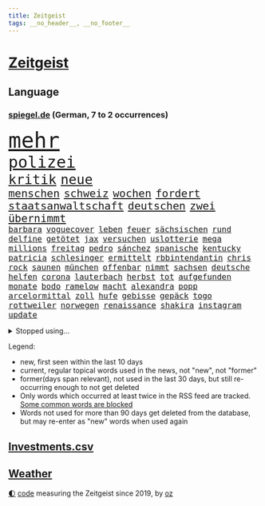 ```yaml
---
title: Zeitgeist
tags: __no_header__, __no_footer__
---
```


# [Zeitgeist](https://oliz.io/zeitgeist/)

## Language

<h3><a href="https://www.spiegel.de" target="_blank">spiegel.de</a> (German, 7 to 2 occurrences)</h3>
<p style="font-family:monospace">
<span style="font-size:32pt"><a href="news_links.html#mehr" class="current">mehr</a></span>
<br>
<span style="font-size:24pt"><a href="news_links.html#polizei" class="current">polizei</a></span>
<br>
<span style="font-size:20pt"><a href="news_links.html#kritik" class="current">kritik</a></span>
<span style="font-size:20pt"><a href="news_links.html#neue" class="current">neue</a></span>
<br>
<span style="font-size:16pt"><a href="news_links.html#menschen" class="current">menschen</a></span>
<span style="font-size:16pt"><a href="news_links.html#schweiz" class="current">schweiz</a></span>
<span style="font-size:16pt"><a href="news_links.html#wochen" class="current">wochen</a></span>
<span style="font-size:16pt"><a href="news_links.html#fordert" class="current">fordert</a></span>
<span style="font-size:16pt"><a href="news_links.html#staatsanwaltschaft" class="current">staatsanwaltschaft</a></span>
<span style="font-size:16pt"><a href="news_links.html#deutschen" class="current">deutschen</a></span>
<span style="font-size:16pt"><a href="news_links.html#zwei" class="current">zwei</a></span>
<span style="font-size:16pt"><a href="news_links.html#übernimmt" class="current">übernimmt</a></span>
<br>
<span style="font-size:12pt"><a href="news_links.html#barbara" class="current">barbara</a></span>
<span style="font-size:12pt"><a href="news_links.html#voguecover" class="current">voguecover</a></span>
<span style="font-size:12pt"><a href="news_links.html#leben" class="current">leben</a></span>
<span style="font-size:12pt"><a href="news_links.html#feuer" class="current">feuer</a></span>
<span style="font-size:12pt"><a href="news_links.html#sächsischen" class="current">sächsischen</a></span>
<span style="font-size:12pt"><a href="news_links.html#rund" class="current">rund</a></span>
<span style="font-size:12pt"><a href="news_links.html#delfine" class="current">delfine</a></span>
<span style="font-size:12pt"><a href="news_links.html#getötet" class="current">getötet</a></span>
<span style="font-size:12pt"><a href="news_links.html#jax" class="new">jax</a></span>
<span style="font-size:12pt"><a href="news_links.html#versuchen" class="current">versuchen</a></span>
<span style="font-size:12pt"><a href="news_links.html#uslotterie" class="new">uslotterie</a></span>
<span style="font-size:12pt"><a href="news_links.html#mega" class="new">mega</a></span>
<span style="font-size:12pt"><a href="news_links.html#millions" class="new">millions</a></span>
<span style="font-size:12pt"><a href="news_links.html#freitag" class="current">freitag</a></span>
<span style="font-size:12pt"><a href="news_links.html#pedro" class="current">pedro</a></span>
<span style="font-size:12pt"><a href="news_links.html#sánchez" class="current">sánchez</a></span>
<span style="font-size:12pt"><a href="news_links.html#spanische" class="current">spanische</a></span>
<span style="font-size:12pt"><a href="news_links.html#kentucky" class="current">kentucky</a></span>
<span style="font-size:12pt"><a href="news_links.html#patricia" class="current">patricia</a></span>
<span style="font-size:12pt"><a href="news_links.html#schlesinger" class="new">schlesinger</a></span>
<span style="font-size:12pt"><a href="news_links.html#ermittelt" class="current">ermittelt</a></span>
<span style="font-size:12pt"><a href="news_links.html#rbbintendantin" class="new">rbbintendantin</a></span>
<span style="font-size:12pt"><a href="news_links.html#chris" class="current">chris</a></span>
<span style="font-size:12pt"><a href="news_links.html#rock" class="current">rock</a></span>
<span style="font-size:12pt"><a href="news_links.html#saunen" class="new">saunen</a></span>
<span style="font-size:12pt"><a href="news_links.html#münchen" class="current">münchen</a></span>
<span style="font-size:12pt"><a href="news_links.html#offenbar" class="current">offenbar</a></span>
<span style="font-size:12pt"><a href="news_links.html#nimmt" class="current">nimmt</a></span>
<span style="font-size:12pt"><a href="news_links.html#sachsen" class="current">sachsen</a></span>
<span style="font-size:12pt"><a href="news_links.html#deutsche" class="current">deutsche</a></span>
<span style="font-size:12pt"><a href="news_links.html#helfen" class="current">helfen</a></span>
<span style="font-size:12pt"><a href="news_links.html#corona" class="current">corona</a></span>
<span style="font-size:12pt"><a href="news_links.html#lauterbach" class="current">lauterbach</a></span>
<span style="font-size:12pt"><a href="news_links.html#herbst" class="current">herbst</a></span>
<span style="font-size:12pt"><a href="news_links.html#tot" class="current">tot</a></span>
<span style="font-size:12pt"><a href="news_links.html#aufgefunden" class="current">aufgefunden</a></span>
<span style="font-size:12pt"><a href="news_links.html#monate" class="current">monate</a></span>
<span style="font-size:12pt"><a href="news_links.html#bodo" class="current">bodo</a></span>
<span style="font-size:12pt"><a href="news_links.html#ramelow" class="current">ramelow</a></span>
<span style="font-size:12pt"><a href="news_links.html#macht" class="current">macht</a></span>
<span style="font-size:12pt"><a href="news_links.html#alexandra" class="current">alexandra</a></span>
<span style="font-size:12pt"><a href="news_links.html#popp" class="current">popp</a></span>
<span style="font-size:12pt"><a href="news_links.html#arcelormittal" class="new">arcelormittal</a></span>
<span style="font-size:12pt"><a href="news_links.html#zoll" class="current">zoll</a></span>
<span style="font-size:12pt"><a href="news_links.html#hufe" class="new">hufe</a></span>
<span style="font-size:12pt"><a href="news_links.html#gebisse" class="new">gebisse</a></span>
<span style="font-size:12pt"><a href="news_links.html#gepäck" class="current">gepäck</a></span>
<span style="font-size:12pt"><a href="news_links.html#togo" class="new">togo</a></span>
<span style="font-size:12pt"><a href="news_links.html#rottweiler" class="new">rottweiler</a></span>
<span style="font-size:12pt"><a href="news_links.html#norwegen" class="current">norwegen</a></span>
<span style="font-size:12pt"><a href="news_links.html#renaissance" class="current">renaissance</a></span>
<span style="font-size:12pt"><a href="news_links.html#shakira" class="current">shakira</a></span>
<span style="font-size:12pt"><a href="news_links.html#instagram" class="current">instagram</a></span>
<span style="font-size:12pt"><a href="news_links.html#update" class="current">update</a></span>
</p>
<details>
<summary>Stopped using...</summary>
<p class="former" style="font-size:12pt">
becker(645) bergen(644) carsten(644) coronawelle(644) humanitäre(644) metropole(644) bundesländern(643) coronafälle(643) einzelne(643) entwurf(643) gehalt(643) morgen(643) planen(643) trauer(643) bayerische(642) beschreibt(642) enger(642) parteitag(642) ausländische(641) berühmt(641) bisherige(641) einführen(641) heftig(641) rechtsextremen(641) schweigen(641) versagt(641) versorgt(641) ärzten(641) bauen(640) betroffene(640) billionen(640) eingebrochen(640) fielen(640) florian(640) parteichef(640) polizeieinsatz(640) strafen(640) wiederwahl(640) bayerischen(639) berichterstattung(639) bewertet(639) coronaimpfstoffe(639) coronatote(639) infektionszahlen(639) kontrolliert(639) krank(639) menschenrechte(639) reißt(639) verlegt(639) versehentlich(639) weisen(639) bedrohung(638) briten(638) einwohner(638) entsprechende(638) gerechtigkeit(638) lesen(638) müller(638) positive(638) punkte(638) rainer(638) scheiterte(638) umweltministerin(638) untersuchungen(638) weltkrieg(638) wenden(638) beschimpft(637) beteiligten(637) erheblich(637) figuren(637) gespielt(637) hinterher(637) institut(637) reich(637) rücken(637) schnelltests(637) schriftstellerin(637) standort(637) 90(636) aufmerksamkeit(636) belarussischen(636) blickt(636) hunderttausende(636) san(636) signal(636) staats(636) anspruch(635) ausreichend(635) dienen(635) eindruck(635) gesundheitlichen(635) klein(635) klingbeil(635) lars(635) lüge(635) meister(635) spdpolitikerin(635) unternehmer(635) verbreiten(635) argumente(634) ehren(634) klaren(634) nutzte(634) regiert(634) schmidt(634) tötung(634) unterstützer(634) verteidigungsministerium(634) wurzeln(634) begann(633) freude(633) kardinal(633) kochen(633) missbraucht(633) offensive(633) vorsitzenden(633) davor(632) hinnehmen(632) optimistisch(632) trieb(632) unterricht(631) verlierer(631) wochenlang(631) drohungen(630) gespalten(630) historisch(630) kieler(630) rat(630) ökonom(630) anschließend(629) mauer(629) motiv(629) netanyahu(629) 1500(628) beziehungen(628) kinos(628) modell(628) philipp(628) umstrittenes(628) zugelassen(628) anlass(627) getrennt(627) hubertus(627) klassiker(627) loswerden(627) überlassen(627) 2030(626) trauen(626) vorstoß(626) zuversichtlich(626) steckte(625) einnahmen(624) lernt(624) präsidentin(624) reichsten(624) einiger(623) fit(622) harten(622) verteidigen(622) wahrscheinlich(622) besondere(620) sitzung(620) überleben(620) schaffte(619) sozialdemokraten(618) steffen(618) küstenwache(617) provokation(617) status(617) teilnahme(617) vermissen(617) varianten(615) enorme(614) frisch(614) heftiger(614) immerhin(613) produziert(612) kunstwerk(611) wandel(610) psychisch(609) ministerien(607) folter(605) gefühl(605) songs(604) kindheit(603) verschafft(603) wirbel(603) abgeschlossen(602) teilt(602) 36(599) verpasste(594) staatlichen(592) identität(591) massaker(591) ära(590) offener(584) rache(583) missbrauchs(582) coronafolgen(577) mängel(573) gelangt(571) erzieher(569) rückte(569) schiffe(565) 15jährige(557) woelki(557) bundestagsabgeordnete(554) mangelnde(546) umbau(543) zustimmen(537) milliardär(531) geheimen(524) ausstellung(514) skandale(504) neuanfang(503) günstig(499) unverletzt(499) josef(498) rückgang(498) militärjunta(495) todesursache(490) politikern(472) belgische(459) 250(453) geehrt(448) rechnung(440) nötigen(439) komme(433) afghanischen(432) auszeichnung(427) lediglich(422) tennisstar(413) absolute(409) fossile(409) dorthin(408) psyche(406) meilenstein(404) ausbildung(401) flohen(401) verschwörungsmythen(400) parlamentswahlen(399) berge(393) unwettern(390) 01(388) entsorgt(382) indigene(382) traditionelle(381) parteispitze(380) sowjetunion(380) tornado(373) ausgabe(367) partnerschaft(365) cup(364) stockt(364) verurteilung(361) kolumnistin(359) eröffnen(358) verbunden(358) georgien(356) landsleute(347) nrwministerpräsident(346) weibliche(341) ioc(338) kuriose(333) jenseits(332) umkämpften(331) bemerkbar(330) bundesbehörde(330) binden(328) benedikt(326) moritz(326) achtjährige(324) rätselhafte(324) genervt(323) hansjoachim(321) scholz'(318) längste(317) zwölfjähriger(313) flüchtende(312) verstecken(311) zorn(309) zeitungsbericht(304) böse(303) operationen(300) stufe(299) fehlender(298) protokoll(298) dringen(297) anhörung(296) geburtstagsfeier(295) ostdeutschen(295) koalitionsvertrag(294) royals(293) geständnis(292) games(290) hoffmann(290) wiederholung(289) unerwünschte(288) nfl(286) heimen(284) kremlsprecher(281) mr(281) südkoreas(280) erneuerung(277) psychologie(277) vorsitz(274) annulliert(273) briefe(273) beratungen(271) lindern(269) sozialer(269) elke(266) heidenreich(266) bahnen(265) kongo(265) spezielle(265) mond(263) oppositionsführer(263) bedrängt(262) bewerten(262) eingefroren(258) erzeugerpreise(258) feiertag(258) grauen(255) comedian(254) mahnen(247) verwehrt(246) engere(245) schülerin(245) traditionell(243) kräftigen(241) meldungen(241) optionen(241) reine(241) bekannteste(240) frisst(238) immobilienbesitzer(238) mehrmals(238) atlanta(236) milliardäre(236) nutzung(236) aufarbeiten(235) vorgesehen(233) gestiegene(231) todesstrafe(230) trip(230) gemälde(229) gesteckt(226) tauschen(225) quarterback(224) dutzenden(223) robben(223) wachstumsprognose(223) formel1saison(222) künstlers(222) versicherten(222) mischt(221) bundesparteitag(220) beratung(219) beeindruckt(218) halte(218) positiver(218) verwüstung(218) swift(215) thesen(215) verschiedenen(213) maßgeblich(210) rätselhafter(210) 1995(208) erschütternd(208) nordische(208) passagieren(208) wecken(208) felder(207) mondes(207) einzelfall(206) fdpminister(206) senior(206) erfurter(205) gottesdienst(205) gedenkt(203) öffentlichrechtlichen(202) geiger(201) marina(200) wackelt(199) bundestages(198) g7staaten(198) klettern(197) 65jähriger(196) alarmierend(196) kraftwerk(196) bafög(195) beschränken(194) watzke(194) weiten(194) vergiftet(193) bescheren(192) klara(192) viren(192) kern(191) ungleich(191) persönlichkeit(190) militärbündnis(187) 270(186) hungersnöte(184) kitas(184) allzu(182) großeinsatz(182) abhalten(181) austritt(180) abstandsregeln(179) kaczyński(179) zerfallen(179) tischtennis(178) geistig(177) ukrainerin(176) einzel(175) spätere(175) verabreden(175) dwd(174) erzbistum(174) kümmert(174) militärisch(173) erweitert(172) reichlich(172) bridge(170) spaltung(169) nahrungsmittel(168) stadtverwaltung(168) guantanamo(167) abgerissen(166) parteiführung(164) wehrdienst(164) unterscheiden(163) verschwindet(163) kambodscha(162) litauens(162) wagt(162) kirill(161) vergleichsweise(161) 57jährigen(160) algerien(159) billige(159) genozid(159) lohnen(158) m(158) tunesien(158) weltgrößte(158) gastbeitrag(157) kernkraftwerke(157) texanischen(157) eindhoven(156) energiekonzerns(156) prorussischen(156) unionspolitiker(156) bewahren(155) pen(155) datum(154) kanadier(154) campen(153) washingtons(153) westens(153) natogeneralsekretär(152) unangemeldeten(152) überraschungen(152) wahrnehmung(151) konsequent(150) eishockeyteam(149) brüder(148) staatskanzlei(148) eubehörde(147) geltend(147) schnitten(147) topform(147) norwegischer(146) statements(145) aufhören(144) funktionäre(144) nordseeküste(144) projekts(144) niederlegen(142) warme(142) kusel(141) klug(140) nizza(140) videoschalte(140) ahnung(139) drach(139) leak(139) reemtsmaentführer(139) stammen(139) kylian(138) mbappé(138) schülern(138) 19jährige(137) 98(137) abgeschafft(137) geistliche(137) absagen(136) jener(136) parlamentswahl(136) schuster(136) tui(136) hörten(135) terror(135) zugesagt(135) dreijährige(134) soziologin(134) vorkommen(134) böhmermann(132) spdchef(132) misstrauisch(131) drohten(130) fragwürdigen(130) oleg(130) straßburg(130) gehoben(129) abschnitt(128) riechen(128) spagat(128) werbeverbot(128) wirtschaftsweise(128) verseucht(127) verblüfft(126) bewegungen(125) märkte(125) verdirbt(125) ausstattung(124) befruchtung(123) engagiert(123) miami(123) weitem(123) nass(122) riskant(122) heben(121) werken(121) überarbeitet(121) bahnt(120) mais(120) sperre(120) zäsur(120) sanktioniert(119) charkiw(117) oligarchenjacht(116) omikronsubtyp(116) geringere(115) eubeitritt(113) fighters(113) foo(113) massenschlägerei(113) drücken(112) duda(112) zeitenwende(112) gewerkschafter(111) jusochefin(111) nuklearen(111) energieabhängigkeit(110) helm(110) großstadt(109) schnelleren(109) tätigkeit(109) ignorieren(108) jüngster(108) ölkonzern(108) koch(107) verfügt(107) beispiele(106) blockade(106) ultras(106) verbotene(106) eugipfel(105) modern(105) slowenien(105) spritpreise(105) lohnpreisspirale(104) patriarch(104) speziellen(103) gefangenen(102) geschäftsleute(102) sachsenhausen(102) ten(102) tenniskarriere(102) umfasst(102) dicke(101) infektionsschutzgesetzes(101) mykolajiw(101) nachrichtenagenturen(101) schul(101) wiener(101) bankkonto(100) gaststätten(100) nico(100) zweifelhaft(100) bundeswirtschaftsminister(99) co2emissionen(99) türkischer(99) arkansas(97) ausgegeben(97) zusammenleben(97) erneuter(96) großmacht(96) kriegsführung(96) petr(96) steigern(96) tvjournalistin(96) verschlechtern(96) ansturm(95) aufkommt(95) schlappe(94) vorschriften(94) engpass(93) rivalen(93) south(93) bewegte(92) günstigsten(92) zerlegen(92) bundesfinanzhof(91) erlauben(91) familienleben(91) gfkkonsumklima(91) hiesige(91) instrumente(91) minen(91) notfallplans(91) stalin(91) teilnehmenden(91) 2200(90) 24jähriger(90) abgeriegelt(90) ausrufen(90) energieminister(90) registrierte(90) schweriner(90) sonnenschein(90) finanzierten(89) aggressor(88) doha(88) erhalt(88) feiernder(88) gleitschirmflieger(88) globalisierung(88) klaveness(88) lise(88) relativiert(88) telefonate(88) zwangsheirat(88) abfall(87) bauernverband(87) diesjährige(87) schikane(87) erdgaspipeline(86) neuneuroticket(86) südlichen(86) verlorene(86) abhängen(85) ansteckungen(85) behinderten(85) dystopie(85) gesundheitlich(85) kritischer(85) vergehen(85) überforderte(85) 24jährige(84) anschein(84) begab(84) erfreulicher(84) georgischen(84) maximilian(84) natürliche(84) anzunehmen(83) ausgedacht(83) coronasommer(83) ideologie(83) müde(83) almuth(82) altersgruppe(82) einsetzt(82) entsprechend(82) immunologe(82) kompensieren(82) nationaltorhüterin(82) schult(82) sparkassen(82) staatsballett(82) virtuelle(82) zollkontrollen(82) ernste(81) freihandelsabkommen(81) israelischer(81) maximale(81) mordprozess(81) veranstaltet(81) zahn(81) beliebtesten(80) praktische(80) stop(80) gebietsgewinne(79) gehirntumor(79) quellen(79) rüstungsindustrie(79) 99(78) bafögreform(78) bedarfssätze(78) elternfreibeträge(78) nils(78) urlaubs(78) wohnpauschale(78) autohersteller(77) belegschaft(77) stillgelegten(77) nrwregierung(76) darknet(75) meistern(75) nachtclub(75) npd(75) rivalität(75) trommeln(75) angelique(74) blanker(74) gerichts(74) ireland(74) kerber(74) verkürzte(74) alkoholisiert(73) boateng(73) effekte(73) gäbe(73) zündet(73) anstecken(72) janine(72) legoland(72) lieferschwierigkeiten(72) spritsteuern(72) unglücks(72) verfügbar(72) voneinander(72) vorstellt(72) fing(71) jaroslaw(71) kommender(71) nachgefragt(71) pc(71) regieren(71) usmetropole(71) wahre(71) wissler(71) bauchschmerzen(70) del(70) demokratien(70) empfinden(70) marderschützenpanzer(70) nachlässigkeit(70) umstände(70) usrapper(70) 84(69) einwohnern(69) gully(69) tennisprofis(69) umwegen(69) usgeheimdienste(69) hurra(68) kay(68) korrektur(68) mietwagen(68) schaulaufen(68) überführen(68) franken(67) hagelte(67) maik(67) bleib(66) exzentrischen(66) habecks(66) verärgern(66) zentrale(66) zölle(66) abgeschaltet(65) bauboom(65) bestandteile(65) mannheim(65) perfekte(65) putinvertraute(65) umweltkatastrophe(65) versöhnung(65) verärgert(65) benannte(64) blockierte(64) eingewiesen(64) ergebnissen(64) gekentert(64) industriestaaten(64) terrorakt(64) verhängnis(64) biodiversität(63) isar(63) lagerte(63) meistertitel(63) rückhalt(63) schwerin(63) testlauf(63) di(62) finsternis(62) frederike(62) gaza(62) gazastreifen(62) gun(62) lesung(62) megan(62) möhlmann(62) verschanzen(62) erfurt(61) gefallener(61) jakarta(61) jubel(61) pulverfass(61) sinkender(61) szenario(61) vorzurücken(61) lautet(60) panda(60) vorhat(60) extras(59) gebrauchte(59) positionieren(59) sinkenden(59) vertagt(59) verwendete(59) abgezockte(58) ba5(58) bielefelder(58) dazwischen(58) hoeneß(58) ingo(58) insolventen(58) isoliert(58) mia(58) stellantis(58) südukraine(58) treffens(58) uli(58) willemalexander(58) zöllen(58) befürworter(57) begnadigung(57) depot(57) colorado(56) finalserie(56) göttingen(56) inwiefern(56) m/w/d(56) wahlbeteiligung(56) zuständen(56) bedingung(55) demselben(55) gelobt(55) herausfinden(55) katie(55) privatleute(55) schwangerschaftsabbrüchen(55) bäcker(54) gewaltbereite(54) handele(54) korruptionsaffäre(54) münchens(54) spree(54) ökologischen(54) 2004(53) birgt(53) enteignung(53) lehre(53) leonardo(53) netzagenturchef(53) parolen(53) vermessung(53) zurückgelassen(53) alcaraz(52) betrunkene(52) fynn(52) gerichtshofs(52) kliemann(52) korrigieren(52) merken(52) mohammeds(52) osteuropäer(52) sapega(52) schwäbisch(52) sofia(52) verabredet(52) hilaire(51) ju(51) laurent(51) prüfer(51) tödliches(51) übervolles(51) basketball(50) beträchtlichen(50) billigtouristen(50) einzuschränken(50) politisches(50) sprudeln(50) atomwaffenfähige(49) brennende(49) buffett(49) f(49) griechische(49) häftlinge(49) ideenklau(49) jeanluc(49) ladys(49) mélenchon(49) norweger(49) ransomware(49) starinvestor(49) warren(49) abraham(48) existenzangst(48) feuern(48) kolleg(48) potentaten(48) schranken(48) anpassen(47) ausgebildet(47) bono(47) gasförderung(47) korrektheit(47) nazideutschland(47) rebellieren(47) staatenverbund(47) wuppertal(47) ölkonzerne(47) bekundeten(46) burnout(46) dave(46) passagen(46) reality(46) regierungsbildung(46) tarifeinigung(46) berühmtes(45) millionenpublikum(45) tankstelle(45) traktor(45) wochenenden(45) überfälle(45) 16jährigen(44) 219a(44) paragraf(44) preisobergrenze(44) ubahn(44) usabtreibungsrecht(44) wahlsieg(44) werbeverbots(44) blitz(43) pellmann(43) projektilen(43) reporterin(43) sicherungsverwahrung(43) sören(43) verarbeitung(43) abertausende(42) brutto(42) ergattert(42) polizistenmorde(42) series(42) stammende(42) talk(42) bayerischer(41) dürren(41) führungsstil(41) hilflose(41) ignatova(41) onecoin(41) ruja(41) sonys(41) verbrennungsmotoren(41) 108(40) bhakdi(40) ernährungssicherheit(40) olympiaaus(40) peskow(40) stürmerstar(40) sucharit(40) thronfolger(40) 1961(39) bundesligarückkehrer(39) clan(39) französischer(39) handfesten(39) außerordentlichen(38) basquiat(38) jeanmichel(38) maverick(38) olli(38) rtlshow(38) studiert(38) theresa(38) borahansgrohe(37) burkinis(37) festgefahrenen(37) gravierenden(37) grenoble(37) handgreiflich(37) mixed(37) mutig(37) rodrigo(37) schulz(37) stanley(37) styles(37) vorgängers(37) zugausfälle(37) anführen(36) nachbesserungen(36) radikalisierung(36) wachmann(36) ärmsten(36) ada(35) gerichtstermin(35) hegerberg(35) kevinprince(35) mitbewerber(35) oklahoma(35) schlägereien(35) sportprofis(35) verdachtsfälle(35) burkini(34) erfinden(34) erhöhtes(34) gärt(34) sitze(34) sommerwetter(34) sprung(34) steueroasen(34) biosprit(33) hopp(33) jeher(33) klubchef(33) schirdewan(33) theorie(33) umwelthilfe(33) verhaftung(33) verrennen(33) abgelegenen(32) depeche(32) durchmesser(32) fletcher(32) g7treffen(32) internes(32) katastrophenfall(32) prince(32) stärksten(32) amokläufer(31) drohendem(31) exzessiv(31) kasachen(31) matchball(31) paragleiter(31) unterlegenen(31) xinjiang(31) yorks(31) bescheinigt(30) besseren(30) durchbrochen(30) geleakte(30) geringes(30) notaufnahme(30) ulm(30) witwe(30) zuhauf(30) again(29) bestzeit(29) gerungen(29) handgranaten(29) kalif(29) schimpft(29) grundschule(28) kampfmittelräumdienst(28) machtkampf(28) mitgliederversammlung(28) starstürmer(28) beschlagnahmung(27) hab(27) lehrervertreter(27) satelliten(27) seider(27) sendete(27) struktur(27) übung(27) anlegern(26) antisemitischer(26) coco(26) fälschungen(26) gauff(26) geschehnisse(26) getauscht(26) kutsche(26) mächtiger(26) reflektiert(26) unterging(26) 24jährigen(25) kleinkindern(25) wohnmobil(25) achtjähriger(24) attraktiver(24) auszeichnungen(24) festzunehmen(24) hinzunehmen(24) kartell(24) schwarzgrünen(24) vorbeifahrende(24) überspringen(24) angerufen(23) gustavo(23) götze(23) linker(23) nszeit(23) petro(23) schwimmen(23) vermeintliche(23) ärmeren(23) abschiebeflüge(22) eingespielt(22) einkommensverlusten(22) ernsthafte(22) garmisch(22) zulassen(22) beherrschte(21) besänftigen(21) kriegsende(21) kämen(21) neustart(21) quälen(21) angehörigen(20) erschwinglich(20) gerüchten(20) gibraltar(20) gleichberechtigung(20) prompt(20) prämien(20) putsch(20) setzten(20) strippenzieher(20) bahnchaos(19) europaleaguesieger(19) jubelte(19) persönlicher(19) 1990(18) geringverdiener(18) kolleginnen(18) kompromisse(18) otte(18) stöhr(18) älter(18) überflug(18) klimaanlagen(17) opferzahlen(17) partnerin(17) serbiens(17) worms(17) exbundeswehrsoldaten(15) illusion(15) naturschützer(15) richtiges(15) wellbrock(15) bahnmitarbeiter(14) durststrecke(14) einheimische(14) orlando(14) schwitzen(14) unterhält(14) bergnot(13) brad(13) depression(13) drogenprobleme(13) frontbesuch(13) helfe(13) kaufangebot(13) kosovo(13) lockte(13) siebziger(13) staatsbank(13) verlobte(13) vilnius(13) wembley(13) zahlungsunfähigkeit(13) baumgart(12) fashion(12) formsache(12) kuratoren(12) schwimmt(12) aufgebot(11) büßt(11) cyberangriffen(11) ersthelfer(11) prekär(11) tumulten(11) töteten(11) verspottet(11) wiederbelebung(11) zinsanstieg(11) überwunden(11)
</p>
</details>
<p>Legend:
<ul>
<li><span class="new">new</span>, first seen within the last 10 days</li>
<li><span class="current">current</span>, regular topical words used in the news, not "new", not "former"</li>
<li><span class="former">former(days span relevant)</span>, not used in the last 30 days, but still re-occurring enough to not get deleted</li>
<li>Only words which occurred at least twice in the RSS feed are tracked. <a href="language/filters.py">Some common words are blocked</a></li>
<li>Words not used for more than 90 days get deleted from the database, but may re-enter as "new" words when used again</li>
</ul>
</p>

## [Investments](investments.html)[.csv](investments.csv)

## [Weather](weather.html)

<footer>
<a href="javascript:toggleTheme()" class="nav">🌓</a>
<a href="https://github.com/ooz/zeitgeist">code</a> measuring the Zeitgeist since 2019, by <a href="https://oliz.io">oz</a>
</footer>
